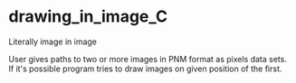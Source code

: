 # drawing_in_image_C
Literally image in image

User gives paths to two or more images in PNM format as pixels data sets. If it's possible program tries to draw images on given position of the first.
